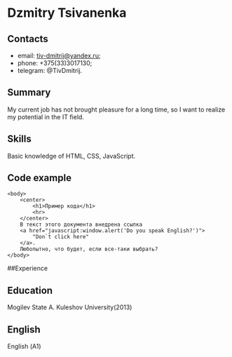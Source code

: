 # Dzmitry Tsivanenka

## Contacts

 * email: tiv-dmitrij@yandex.ru;
 * phone: +375(33)3017130;
 * telegram: @TivDmitrij.

## Summary

My current job has not brought pleasure for a long time, so I want to realize my potential in the IT field.

## Skills

Basic knowledge of HTML, CSS, JavaScript.

## Code example

````
<body>
    <center>
        <h1>Пример кода</h1>
        <hr>
    </center>
    В текст этого документа внедрена ссылка
    <a href="javascript:window.alert('Do you speak English?')">
        "Don`t click here"
    </a>.
    Любопытно, что будет, если все-таки выбрать?
</body>
````
##Experience


## Education

Mogilev State A. Kuleshov University(2013)

## English

English (А1)
